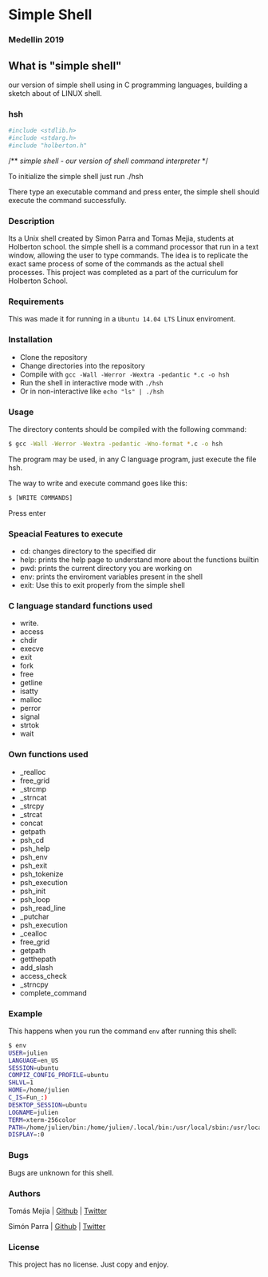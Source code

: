 # Simple Shell
### Medellin 2019

## What is "simple shell"
our version of simple shell using in C programming languages, building a sketch about of LINUX shell.

### hsh

```bash
#include <stdlib.h> 
#include <stdarg.h> 
#include "holberton.h"
```

/** *simple shell - our version of shell command interpreter* */

To initialize the simple shell just run ./hsh

There type an executable command and press enter, the simple shell should execute the command successfully.

### Description
Its a Unix shell created by Simon Parra and Tomas Mejia, students at Holberton school. the simple shell is a command processor that run in a text window, allowing the user to type commands. The idea is to replicate the exact same process of some of the commands as the actual shell processes. This project was completed as a part of the curriculum for Holberton School.

### Requirements

This was made it for running in a ```Ubuntu 14.04 LTS``` Linux enviroment.

### Installation

 - Clone the repository
 - Change directories into the repository
 - Compile with ```gcc -Wall -Werror -Wextra -pedantic *.c -o hsh```
 - Run the shell in interactive mode with ```./hsh```
 - Or in non-interactive like ```echo "ls" | ./hsh```

### Usage
The directory contents should be compiled with the following command:
```bash
$ gcc -Wall -Werror -Wextra -pedantic -Wno-format *.c -o hsh
```
The program may be used, in any C language program, just execute the file hsh.

The way to write and execute command goes like this:
```bash
$ [WRITE COMMANDS]
```
Press enter

### Speacial Features to execute
 - cd: changes directory to the specified dir
 - help: prints the help page to understand more about the functions builtin
 - pwd: prints the current directory you are working on
 - env: prints the enviroment variables present in the shell
 - exit: Use this to exit properly from the simple shell

### C language standard functions used
 - write.
 - access 
 - chdir 
 - execve
 - exit
 - fork
 - free
 - getline
 - isatty
 - malloc
 - perror
 - signal
 - strtok
 - wait

 
### Own functions used
 - _realloc
 - free_grid
 - _strcmp
 - _strncat
 - _strcpy
 - _strcat
 - concat
 - getpath
 - psh_cd
 - psh_help
 - psh_env
 - psh_exit
 - psh_tokenize
 - psh_execution
 - psh_init
 - psh_loop
 - psh_read_line
 - _putchar
 - psh_execution
 - _cealloc
 - free_grid
 - getpath
 - getthepath
 - add_slash
 - access_check
 - _strncpy
 - complete_command

### Example

This happens when you run the command ```env``` after running this shell:

```bash
$ env
USER=julien
LANGUAGE=en_US
SESSION=ubuntu
COMPIZ_CONFIG_PROFILE=ubuntu
SHLVL=1
HOME=/home/julien
C_IS=Fun_:)
DESKTOP_SESSION=ubuntu
LOGNAME=julien
TERM=xterm-256color
PATH=/home/julien/bin:/home/julien/.local/bin:/usr/local/sbin:/usr/local/bin:/usr/sbin:/usr/bin:/sbin:/bin:/usr/games:/usr/local/games:/snap/bin
DISPLAY=:0
```

### Bugs

Bugs are unknown for this shell.

### Authors

Tomás Mejía | [Github](https://github.com/towasme/) | [Twitter](https://twitter.com/towasme)

Simón Parra | [Github](https://github.com/Simonster04/) | [Twitter](https://twitter.com/Simonster04)

### License

This project has no license. Just copy and enjoy.
